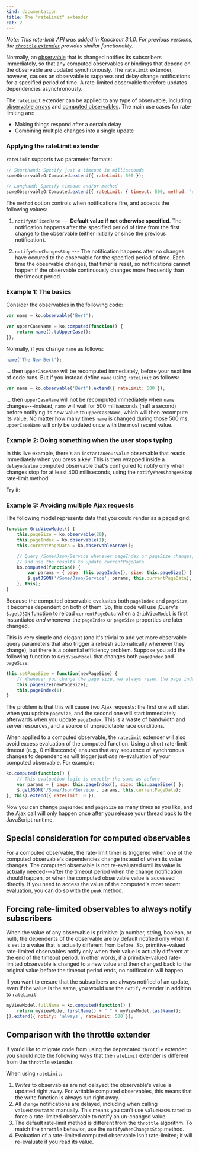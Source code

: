 ```yaml
---
kind: documentation
title: The "rateLimit" extender
cat: 2
---
```


*Note: This rate-limit API was added in Knockout 3.1.0. For previous versions, the [`throttle` extender](throttle-extender.html) provides similar functionality.*

Normally, an [observable](observables.html) that is changed notifies its subscribers immediately, so that any computed observables or bindings that depend on the observable are updated synchronously. The `rateLimit` extender, however, causes an observable to suppress and delay change notifications for a specified period of time. A rate-limited observable therefore updates dependencies asynchronously.

The `rateLimit` extender can be applied to any type of observable, including [observable arrays](observableArrays.html) and [computed observables](computedObservables.html). The main use cases for rate-limiting are:

 * Making things respond after a certain delay
 * Combining multiple changes into a single update

### Applying the rateLimit extender

`rateLimit` supports two parameter formats:

```javascript
// Shorthand: Specify just a timeout in milliseconds
someObservableOrComputed.extend({ rateLimit: 500 });

// Longhand: Specify timeout and/or method
someObservableOrComputed.extend({ rateLimit: { timeout: 500, method: "notifyWhenChangesStop" } });
```

The `method` option controls when notifications fire, and accepts the following values:

1. `notifyAtFixedRate` --- **Default value if not otherwise specified**. The notification happens after the specified period of time from the first change to the observable (either initially or since the previous notification).

2. `notifyWhenChangesStop` --- The notification happens after no changes have occured to the observable for the specified period of time. Each time the observable changes, that timer is reset, so notifications cannot happen if the observable continuously changes more frequently than the timeout period.

### Example 1: The basics

Consider the observables in the following code:

```javascript
var name = ko.observable('Bert');

var upperCaseName = ko.computed(function() {
    return name().toUpperCase();
});
```

Normally, if you change `name` as follows:

```javascript
name('The New Bert');
```

... then `upperCaseName` will be recomputed immediately, before your next line of code runs. But if you instead define `name` using `rateLimit` as follows:

```javascript
var name = ko.observable('Bert').extend({ rateLimit: 500 });
```

... then `upperCaseName` will not be recomputed immediately when `name` changes---instead, `name` will wait for 500 milliseconds (half a second) before notifying its new value to `upperCaseName`, which will then recompute its value. No matter how many times `name` is changed during those 500 ms, `upperCaseName` will only be updated once with the most recent value.

### Example 2: Doing something when the user stops typing

In this live example, there's an `instantaneousValue` observable that reacts immediately when you press a key. This is then wrapped inside a `delayedValue` computed observable that's configured to notify only when changes stop for at least 400 milliseconds, using the `notifyWhenChangesStop` rate-limit method.

Try it:

<live-example params='id: "rate-limit"'></live-example>

### Example 3: Avoiding multiple Ajax requests

The following model represents data that you could render as a paged grid:

```javascript
function GridViewModel() {
    this.pageSize = ko.observable(20);
    this.pageIndex = ko.observable(1);
    this.currentPageData = ko.observableArray();

    // Query /Some/Json/Service whenever pageIndex or pageSize changes,
    // and use the results to update currentPageData
    ko.computed(function() {
        var params = { page: this.pageIndex(), size: this.pageSize() };
        $.getJSON('/Some/Json/Service', params, this.currentPageData);
    }, this);
}
```

Because the computed observable evaluates both `pageIndex` and `pageSize`, it becomes dependent on both of them. So, this code will use jQuery's [`$.getJSON` function](http://api.jquery.com/jQuery.getJSON/) to reload `currentPageData` when a `GridViewModel` is first instantiated *and* whenever the `pageIndex` or `pageSize` properties are later changed.

This is very simple and elegant (and it's trivial to add yet more observable query parameters that also trigger a refresh automatically whenever they change), but there is a potential efficiency problem. Suppose you add the following function to `GridViewModel` that changes both `pageIndex` and `pageSize`:

```javascript
this.setPageSize = function(newPageSize) {
    // Whenever you change the page size, we always reset the page index to 1
    this.pageSize(newPageSize);
    this.pageIndex(1);
}
```

The problem is that this will cause *two* Ajax requests: the first one will start when you update `pageSize`, and the second one will start immediately afterwards when you update `pageIndex`. This is a waste of bandwidth and server resources, and a source of unpredictable race conditions.

When applied to a computed observable, the `rateLimit` extender will also avoid excess evaluation of the computed function. Using a short rate-limit timeout (e.g., 0 milliseconds) ensures that any sequence of synchronous changes to dependencies will trigger just *one* re-evaluation of your computed observable. For example:

```javascript
ko.computed(function() {
    // This evaluation logic is exactly the same as before
    var params = { page: this.pageIndex(), size: this.pageSize() };
    $.getJSON('/Some/Json/Service', params, this.currentPageData);
}, this).extend({ rateLimit: 0 });
```

Now you can change `pageIndex` and `pageSize` as many times as you like, and the Ajax call will only happen once after you release your thread back to the JavaScript runtime.

## Special consideration for computed observables

For a computed observable, the rate-limit timer is triggered when one of the computed observable's dependencies change instead of when its value changes. The computed observable is not re-evaluated until its value is actually needed---after the timeout period when the change notification should happen, or when the computed observable value is accessed directly. If you need to access the value of the computed's most recent evaluation, you can do so with the `peek` method.

## Forcing rate-limited observables to always notify subscribers

When the value of any observable is primitive (a number, string, boolean, or null), the dependents of the observable are by default notified only when it is set to a value that is actually different from before. So, primitive-valued rate-limited observables notify only when their value is actually different at the end of the timeout period. In other words, if a primitive-valued rate-limited observable is changed to a new value and then changed back to the original value before the timeout period ends, no notification will happen.

If you want to ensure that the subscribers are always notified of an update, even if the value is the same, you would use the `notify` extender in addition to `rateLimit`:

```javascript
myViewModel.fullName = ko.computed(function() {
    return myViewModel.firstName() + " " + myViewModel.lastName();
}).extend({ notify: 'always', rateLimit: 500 });
```

## Comparison with the throttle extender

If you'd like to migrate code from using the deprecated `throttle` extender, you should note the following ways that the `rateLimit` extender is different from the `throttle` extender.

When using `rateLimit`:

1. *Writes* to observables are not delayed; the observable's value is updated right away. For writable computed observables, this means that the write function is always run right away.
2. All `change` notifications are delayed, including when calling `valueHasMutated` manually. This means you can't use `valueHasMutated` to force a rate-limited observable to notify an un-changed value.
3. The default rate-limit method is different from the `throttle` algorithm. To match the `throttle` behavior, use the `notifyWhenChangesStop` method.
4. Evaluation of a rate-limited computed observable isn't rate-limited; it will re-evaluate if you read its value.
